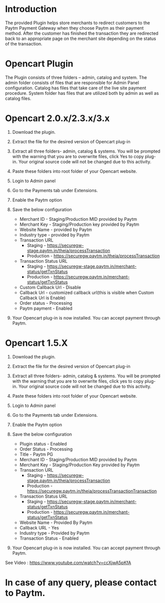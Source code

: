 # Introduction
The provided Plugin helps store merchants to redirect customers to the Paytm Payment Gateway when they choose Paytm as their payment method. After the customer has finished the transaction they are redirected back to an appropriate  page on the merchant site depending on the status of the transaction.

# Opencart Plugin
The Plugin consists of three folders – admin, catalog and system.
The admin folder consists of files that are responsible for Admin Panel configuration. Catalog has files that take care of the live site payment procedure. System folder has files that are utilized both by admin as well as catalog files.

# Opencart 2.0.x/2.3.x/3.x

  1. Download the plugin.
  2. Extract the file for the desired version of Opencart plug-in
  3. Extract all three folders- admin, catalog & systems. You will be prompted with the warning that you are to overwrite files, click Yes to copy plug-in. Your original source code will not be changed due to this activity.
  4. Paste these folders into root folder of your Opencart website.
  5. Login to Admin panel
  6. Go to the Payments tab under Extensions.
  7. Enable the Paytm option
  8. Save the below configuration
      
      * Merchant ID             - Staging/Production MID provided by Paytm
      * Merchant Key            - Staging/Production key provided by Paytm
      * Website Name            - provided by Paytm
      * Industry type           - provided by Paytm
      * Transaction URL         
        * Staging     - https://securegw-stage.paytm.in/theia/processTransaction
        * Production  - https://securegw.paytm.in/theia/processTransaction
      * Transaction Status URL  
        * Staging     - https://securegw-stage.paytm.in/merchant-status/getTxnStatus
        * Production  - https://securegw.paytm.in/merchant-status/getTxnStatus
      * Custom Callback Url     - Disable
      * Callback Url            - customized callback url(this is visible when Custom Callback Url is Enable)
      * Order status            - Processing
      * Paytm payment           - Enabled

  9. Your Opencart plug-in is now installed. You can accept payment through Paytm.


# Opencart 1.5.X

  1. Download the plugin.
  2. Extract the file for the desired version of Opencart plug-in
  3. Extract all three folders- admin, catalog & systems. You will be prompted with the warning that you are to overwrite files, click yes to copy plug-in. Your original source code will not be changed due to this activity.
  4. Paste these folders into root folder of your Opencart website.
  5. Login to Admin panel
  6. Go to the Payments tab under Extensions.
  7. Enable the Paytm option
  8. Save the below configuration
      
      * Plugin status           - Enabled
      * Order Status            - Processing
      * Title                   - Paytm PG
      * Merchant ID             - Staging/Production MID provided by Paytm
      * Merchant Key            - Staging/Production Key provided by Paytm
      * Transaction URL         
        * Staging     - https://securegw-stage.paytm.in/theia/processTransaction
        * Production  - https://securegw.paytm.in/theia/processTransactionTransaction
      * Transaction Status URL  
        * Staging     - https://securegw-stage.paytm.in/merchant-status/getTxnStatus
        * Production  - https://securegw.paytm.in/merchant-status/getTxnStatus
      * Website Name            - Provided By Paytm
      * Callback URL            - Yes
      * Industry type           - Provided by Paytm
      * Transaction Status      - Enabled

  9. Your Opencart plug-in is now installed. You can accept payment through Paytm.

See Video : https://www.youtube.com/watch?v=ccXjwA5pKfA

# In case of any query, please contact to Paytm.